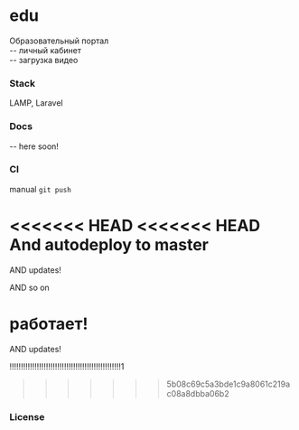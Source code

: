 # edu
Образовательный портал   
-- личный кабинет  
-- загрузка видео       

### Stack
LAMP, Laravel

### Docs  
-- here soon!  

### CI
manual `git push`

<<<<<<< HEAD
<<<<<<< HEAD
And autodeploy to master
=======
AND updates!

AND so on

работает!     
=======
AND updates!


!!!!!!!!!!!!!!!!!!!!!!!!!!!!!!!!!!!!!!!!!!!!!!!!!1

>>>>>>> 5b08c69c5a3bde1c9a8061c219ac08a8dbba06b2



### License
